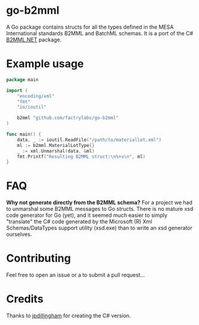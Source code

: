 # go-b2mml

A Go package contains structs for all the types defined in the MESA International standards B2MML and BatchML schemas. It is a port of the C# [B2MML.NET](https://github.com/jpdillingham/B2MML.NET) package.

# Example usage

```go
package main

import (
	"encoding/xml"
	"fmt"
	"io/ioutil"

	b2mml "github.com/factrylabs/go-b2mml"
)

func main() {
	data, _ := ioutil.ReadFile("/path/to/materiallot.xml")
	ml := b2mml.MaterialLotType{}
	_ := xml.Unmarshal(data, &ml)
	fmt.Printf("Resulting B2MML struct:\n%+v\n", ml)
}
```

# FAQ
**Why not generate directly from the B2MML schema?**
For a project we had to unmarshal some B2MML messages to Go structs. There is no mature xsd code generator for Go (yet), and it seemed much easier to simply "translate" the C# code generated by the Microsoft (R) Xml Schemas/DataTypes support utility (xsd.exe) than to write an xsd generator ourselves.

# Contributing

Feel free to open an issue or a to submit a pull request...

# Credits

Thanks to [jpdillingham](https://github.com/jpdillingham) for creating the C# version.
